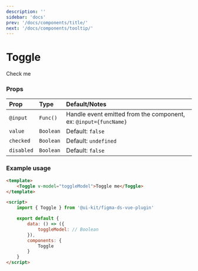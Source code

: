 ```yaml
---
description: ''
sidebar: 'docs'
prev: '/docs/components/title/'
next: '/docs/components/tooltip/'
---
```


# Toggle

<ComponentWrapper>
<Toggle> Check me </Toggle>
</ComponentWrapper>

### Props

| Prop       | Type       | Default/Notes                                                    |
| :--------- |:-----------| :--------------------------------------------------------------- |
| `@input`   | `Func()`   | Handle event emitted from the component, ex: `@input={funcName}` |
| `value`    | `Boolean`  | Default: `false`                                                 |
| `checked`  | `Boolean`  | Default: `undefined`                                             |
| `disabled` | `Boolean`  | Default: `false`                                                 |

### Example usage

```html
<template>
	<Toggle v-model="toggleModel">Toggle me</Toggle>
</template>

<script>
	import { Toggle } from '@ui-kit/figma-ds-vue-plugin'

	export default {
	    data: () => ({
		    toggleModel: // Boolean
	    }),
		components: {
			Toggle
		}
	}
</script>
```
